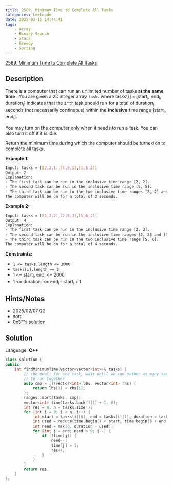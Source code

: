 ```yaml
---
title: 2589. Minimum Time to Complete All Tasks
categories: Leetcode
date: 2025-03-16 14:44:41
tags:
    - Array
    - Binary Search
    - Stack
    - Greedy
    - Sorting
---
```


[2589. Minimum Time to Complete All Tasks](https://leetcode.com/problems/minimum-time-to-complete-all-tasks/description/?envType=company&envId=snapchat&favoriteSlug=snapchat-more-than-six-months)

## Description

There is a computer that can run an unlimited number of tasks **at the same time** . You are given a 2D integer array `tasks` where tasks[i] = [start<sub>i</sub>, end<sub>i</sub>, duration<sub>i</sub>] indicates that the `i^th` task should run for a total of duration<sub>i</sub> seconds (not necessarily continuous) within the **inclusive**  time range [start<sub>i</sub>, end<sub>i</sub>].

You may turn on the computer only when it needs to run a task. You can also turn it off if it is idle.

Return the minimum time during which the computer should be turned on to complete all tasks.

**Example 1:**

```bash
Input: tasks = [[2,3,1],[4,5,1],[1,5,2]]
Output: 2
Explanation:
- The first task can be run in the inclusive time range [2, 2].
- The second task can be run in the inclusive time range [5, 5].
- The third task can be run in the two inclusive time ranges [2, 2] and [5, 5].
The computer will be on for a total of 2 seconds.
```

**Example 2:**

```bash
Input: tasks = [[1,3,2],[2,5,3],[5,6,2]]
Output: 4
Explanation:
- The first task can be run in the inclusive time range [2, 3].
- The second task can be run in the inclusive time ranges [2, 3] and [5, 5].
- The third task can be run in the two inclusive time range [5, 6].
The computer will be on for a total of 4 seconds.
```

**Constraints:**

- `1 <= tasks.length <= 2000`
- `tasks[i].length == 3`
- 1 <= start<sub>i</sub>, end<sub>i</sub> <= 2000
- 1 <= duration<sub>i</sub> <= end<sub>i</sub> - start<sub>i</sub> + 1

## Hints/Notes

- 2025/02/07 Q2
- sort
- [0x3F's solution](https://leetcode.cn/problems/minimum-time-to-complete-all-tasks/solutions/2163130/tan-xin-pythonjavacgo-by-endlesscheng-w3k3/?envType=company&envId=snapchat&favoriteSlug=snapchat-more-than-six-months)

## Solution

Language: **C++**

```C++
class Solution {
public:
    int findMinimumTime(vector<vector<int>>& tasks) {
        // the goal: for one task, wait until we can gather as many tasks as possible
        // to run together
        auto cmp = [](vector<int> lhs, vector<int> rhs) {
            return lhs[1] < rhs[1];
        };
        ranges::sort(tasks, cmp);
        vector<int> time(tasks.back()[1] + 1, 0);
        int res = 0, n = tasks.size();
        for (int i = 0; i < n; i++) {
            int start = tasks[i][0], end = tasks[i][1], duration = tasks[i][2];
            int used = reduce(time.begin() + start, time.begin() + end + 1);
            int need = max(0, duration - used);
            for (int j = end; need > 0; j--) {
                if (!time[j]) {
                    need--;
                    time[j] = 1;
                    res++;
                }
            }
        }
        return res;
    }
};
```
